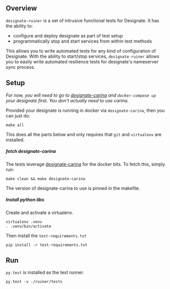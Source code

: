 Overview
--------

`designate-ruiner` is a set of intrusive functional tests for Designate. It has
the ability to:

- configure and deploy designate as part of test setup
- programmatically stop and start services from within test methods

This allows you to write automated tests for any kind of configuration of
Designate. With the ability to start/stop services, `designate-ruiner` allows
you to easily write automated resilience tests for designate's nameserver sync
process.


Setup
-----

*For now, you will need to go to [designate-carina](https://github.com/rackerlabs/designate-carina)
and `docker-compose up` your designate first. You don't actually need to use
carina.*

Provided your designate is running in docker via `designate-carina`, then you
can just do:

    make all

This does all the parts below and only requires that `git` and `virtualenv` are
installed.

##### fetch designate-carina

The tests leverage [designate-carina](https://github.com/rackerlabs/designate-carina)
for the docker bits. To fetch this, simply run:

    make clean && make designate-carina

The version of designate-carina to use is pinned in the makefile.

##### Install python libs

Create and activate a virtualenv.

    virtualenv .venv
    . .venv/bin/activate

Then install the `test-requirements.txt`

    pip install -r test-requirements.txt


Run
---

`py.test` is installed as the test runner.

    py.test -v ./ruiner/tests
